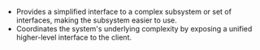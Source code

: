 - Provides a simplified interface to a complex subsystem or set of interfaces, making the subsystem easier to use.
- Coordinates the system's underlying complexity by exposing a unified higher-level interface to the client.

